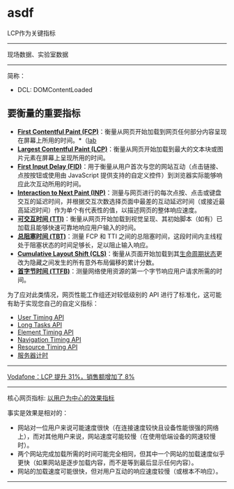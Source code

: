 # asdf

LCP作为关键指标

---

现场数据、实验室数据

---

简称：
- DCL: DOMContentLoaded
## 要衡量的重要指标

-   **[First Contentful Paint (FCP)](https://web.dev/articles/fcp?hl=zh-cn)**：衡量从网页开始加载到网页任何部分内容呈现在屏幕上所用的时间。*（[lab](https://web.dev/articles/user-centric-performance-metrics?hl=zh-cn&bookmark=true#in_the_lab)
-   **[Largest Contentful Paint (LCP)](https://web.dev/articles/lcp?hl=zh-cn)**：衡量从网页开始加载到最大的文本块或图片元素在屏幕上呈现所用的时间。
-   **[First Input Delay (FID)](https://web.dev/articles/fid?hl=zh-cn)**：用于衡量从用户首次与您的网站互动（点击链接、点按按钮或使用由 JavaScript 提供支持的自定义控件）到浏览器实际能够响应此次互动所用的时间。
-   **[Interaction to Next Paint (INP)](https://web.dev/articles/inp?hl=zh-cn)**：测量与网页进行的每次点按、点击或键盘交互的延迟时间，并根据交互次数选择页面中最差的互动延迟时间（或接近最高延迟时间）作为单个有代表性的值，以描述网页的整体响应速度。
-   **[可交互时间 (TTI)](https://web.dev/articles/tti?hl=zh-cn)**：衡量从网页开始加载到视觉呈现、其初始脚本（如有）已加载且能够快速可靠地响应用户输入的时间。
-   **[总阻塞时间 (TBT)](https://web.dev/articles/tbt?hl=zh-cn)**：测量 FCP 和 TTI 之间的总阻塞时间，这段时间内主线程处于阻塞状态的时间足够长，足以阻止输入响应。
-   **[Cumulative Layout Shift (CLS)](https://web.dev/articles/cls?hl=zh-cn)**：衡量从页面开始加载到其[生命周期状态](https://developer.chrome.com/blog/page-lifecycle-api/?hl=zh-cn)更改为隐藏之间发生的所有意外布局偏移的累计分数。
-   **[首字节时间 (TTFB)](https://web.dev/articles/ttfb?hl=zh-cn)**：测量网络使用资源的第一个字节响应用户请求所需的时间。

为了应对此类情况，网页性能工作组还对较低级别的 API 进行了标准化，这可能有助于实现您自己的自定义指标：

-   [User Timing API](https://w3c.github.io/user-timing/)
-   [Long Tasks API](https://w3c.github.io/longtasks/)
-   [Element Timing API](https://wicg.github.io/element-timing/)
-   [Navigation Timing API](https://w3c.github.io/navigation-timing/)
-   [Resource Timing API](https://w3c.github.io/resource-timing/)
-   [服务器计时](https://w3c.github.io/server-timing/)

---


[Vodafone：LCP 提升 31%，销售额增加了 8%](https://web.dev/case-studies/vodafone?hl=zh-cn)

---

核心网页指标: [以用户为中心的效果指标](https://web.dev/articles/user-centric-performance-metrics?hl=zh-cn)

事实是效果是相对的：

- 网站对一位用户来说可能速度很快（在连接速度较快且设备性能很强的网络上），而对其他用户来说，网站速度可能较慢（在使用低端设备的网速较慢时）。
- 两个网站完成加载所需的时间可能完全相同，但其中一个网站的加载速度似乎更快（如果网站是逐步加载内容，而不是等到最后显示任何内容）。
- 网站的加载速度可能很快，但对用户互动的响应速度较慢（或根本不响应）。

---

